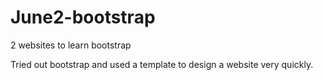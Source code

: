 # June2-bootstrap
2 websites to learn bootstrap

Tried out bootstrap and used a template to design a website very quickly.
